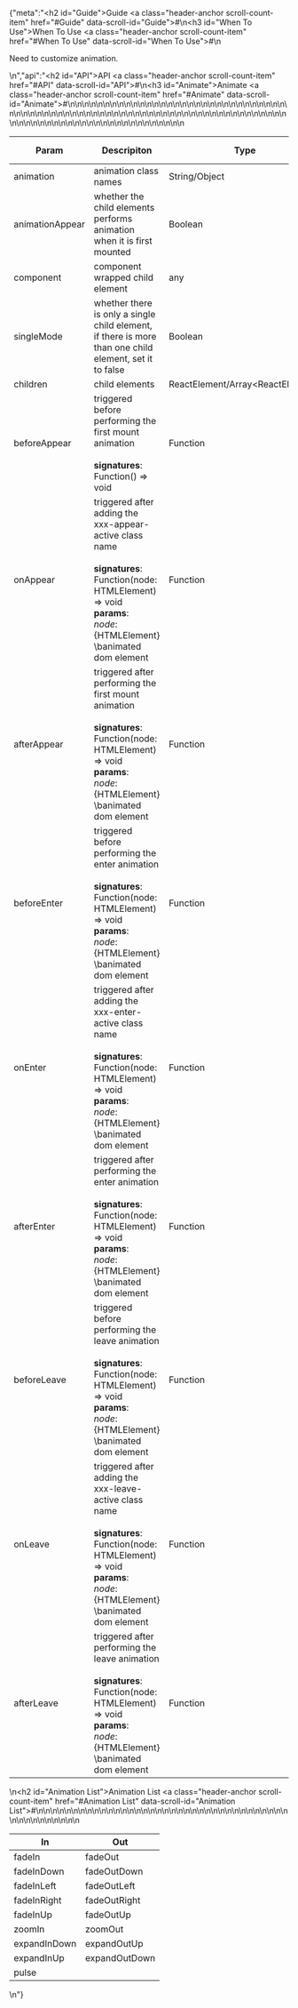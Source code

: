 {"meta":"<h2 id=\"Guide\">Guide <a class=\"header-anchor scroll-count-item\" href=\"#Guide\" data-scroll-id=\"Guide\">#</a></h2>\n<h3 id=\"When To Use\">When To Use <a class=\"header-anchor scroll-count-item\" href=\"#When To Use\" data-scroll-id=\"When To Use\">#</a></h3>\n<p>Need to customize animation.</p>\n","api":"<h2 id=\"API\">API <a class=\"header-anchor scroll-count-item\" href=\"#API\" data-scroll-id=\"API\">#</a></h2>\n<h3 id=\"Animate\">Animate <a class=\"header-anchor scroll-count-item\" href=\"#Animate\" data-scroll-id=\"Animate\">#</a></h3>\n<table>\n<thead>\n<tr>\n<th>Param</th>\n<th>Descripiton</th>\n<th>Type</th>\n<th>Default Value</th>\n</tr>\n</thead>\n<tbody>\n<tr>\n<td>animation</td>\n<td>animation class names</td>\n<td>String/Object</td>\n<td>-</td>\n</tr>\n<tr>\n<td>animationAppear</td>\n<td>whether the child elements performs animation when it is first mounted</td>\n<td>Boolean</td>\n<td>true</td>\n</tr>\n<tr>\n<td>component</td>\n<td>component wrapped child element</td>\n<td>any</td>\n<td>'div'</td>\n</tr>\n<tr>\n<td>singleMode</td>\n<td>whether there is only a single child element, if there is more than one child element, set it to false</td>\n<td>Boolean</td>\n<td>true</td>\n</tr>\n<tr>\n<td>children</td>\n<td>child elements</td>\n<td>ReactElement/Array&lt;ReactElement&gt;</td>\n<td>-</td>\n</tr>\n<tr>\n<td>beforeAppear</td>\n<td>triggered before performing the first mount animation<br><br><strong>signatures</strong>:<br>Function() =&gt; void</td>\n<td>Function</td>\n<td>() =&gt; {}</td>\n</tr>\n<tr>\n<td>onAppear</td>\n<td>triggered after adding the xxx-appear-active class name<br><br><strong>signatures</strong>:<br>Function(node: HTMLElement) =&gt; void<br><strong>params</strong>:<br><em>node</em>: {HTMLElement} \banimated dom element</td>\n<td>Function</td>\n<td>() =&gt; {}</td>\n</tr>\n<tr>\n<td>afterAppear</td>\n<td>triggered after performing the first mount animation<br><br><strong>signatures</strong>:<br>Function(node: HTMLElement) =&gt; void<br><strong>params</strong>:<br><em>node</em>: {HTMLElement} \banimated dom element</td>\n<td>Function</td>\n<td>() =&gt; {}</td>\n</tr>\n<tr>\n<td>beforeEnter</td>\n<td>triggered before performing the enter animation<br><br><strong>signatures</strong>:<br>Function(node: HTMLElement) =&gt; void<br><strong>params</strong>:<br><em>node</em>: {HTMLElement} \banimated dom element</td>\n<td>Function</td>\n<td>() =&gt; {}</td>\n</tr>\n<tr>\n<td>onEnter</td>\n<td>triggered after adding the xxx-enter-active class name<br><br><strong>signatures</strong>:<br>Function(node: HTMLElement) =&gt; void<br><strong>params</strong>:<br><em>node</em>: {HTMLElement} \banimated dom element</td>\n<td>Function</td>\n<td>() =&gt; {}</td>\n</tr>\n<tr>\n<td>afterEnter</td>\n<td>triggered after performing the enter animation<br><br><strong>signatures</strong>:<br>Function(node: HTMLElement) =&gt; void<br><strong>params</strong>:<br><em>node</em>: {HTMLElement} \banimated dom element</td>\n<td>Function</td>\n<td>() =&gt; {}</td>\n</tr>\n<tr>\n<td>beforeLeave</td>\n<td>triggered before performing the leave animation<br><br><strong>signatures</strong>:<br>Function(node: HTMLElement) =&gt; void<br><strong>params</strong>:<br><em>node</em>: {HTMLElement} \banimated dom element</td>\n<td>Function</td>\n<td>() =&gt; {}</td>\n</tr>\n<tr>\n<td>onLeave</td>\n<td>triggered after adding the xxx-leave-active class name<br><br><strong>signatures</strong>:<br>Function(node: HTMLElement) =&gt; void<br><strong>params</strong>:<br><em>node</em>: {HTMLElement} \banimated dom element</td>\n<td>Function</td>\n<td>() =&gt; {}</td>\n</tr>\n<tr>\n<td>afterLeave</td>\n<td>triggered after performing the leave animation<br><br><strong>signatures</strong>:<br>Function(node: HTMLElement) =&gt; void<br><strong>params</strong>:<br><em>node</em>: {HTMLElement} \banimated dom element</td>\n<td>Function</td>\n<td>() =&gt; {}</td>\n</tr>\n</tbody>\n</table>\n<h2 id=\"Animation List\">Animation List <a class=\"header-anchor scroll-count-item\" href=\"#Animation List\" data-scroll-id=\"Animation List\">#</a></h2>\n<table>\n<thead>\n<tr>\n<th>In</th>\n<th>Out</th>\n</tr>\n</thead>\n<tbody>\n<tr>\n<td>fadeIn</td>\n<td>fadeOut</td>\n</tr>\n<tr>\n<td>fadeInDown</td>\n<td>fadeOutDown</td>\n</tr>\n<tr>\n<td>fadeInLeft</td>\n<td>fadeOutLeft</td>\n</tr>\n<tr>\n<td>fadeInRight</td>\n<td>fadeOutRight</td>\n</tr>\n<tr>\n<td>fadeInUp</td>\n<td>fadeOutUp</td>\n</tr>\n<tr>\n<td>zoomIn</td>\n<td>zoomOut</td>\n</tr>\n<tr>\n<td>expandInDown</td>\n<td>expandOutUp</td>\n</tr>\n<tr>\n<td>expandInUp</td>\n<td>expandOutDown</td>\n</tr>\n<tr>\n<td>pulse</td>\n<td></td>\n</tr>\n</tbody>\n</table>\n"}